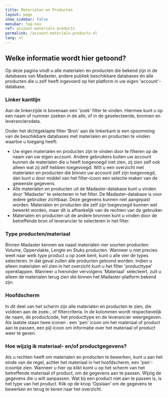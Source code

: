 ```yaml
---
title: Materialen en Producten
layout: page
show_sidebar: false
menubar: faq-nav
ref: account-materials-products
permalink: /account-materials-products-nl
lang: nl
---
```


## Welke informatie wordt hier getoond?
Op deze pagina vindt u alle materialen en producten die bekend zijn in de databases van Madaster, andere publiek beschikbare databases én alle producten die u zelf heeft ingevoerd op het platform in uw eigen 'account'-database.



### Linker kantlijn
Aan de linkerzijde is bovenaan een 'zoek' filter te vinden. Hiermee kunt u op een naam of nummer zoeken in de alle, of in de geselecteerde, bronnen en leveranciersdata.

Onder het dichtgeklapte filter ‘Bron’ aan de linkerkant is een opsomming van de beschikbare databases met materialen en producten te vinden waartoe u toegang heeft:
- Uw eigen materialen en producten zijn te vinden door te filteren op de naam van uw eigen account. Andere gebruikers buiten uw account kunnen de materialen die u heeft toegevoegd niet zien, zij zien zelf ook alleen wat zij zelf hebben toegevoegd. Wilt u een overzicht met materialen en producten die binnen uw account zelf zijn toegevoegd, dan kunt u door middel van het filter-icoon een selectie maken van de gewenste gegevens. 
- Alle materialen en producten uit de Madaster-database kunt u vinden door 'Madaster' te selecteren in het filter. De Madaster-database is voor iedere gebruiker zichtbaar. Deze gegevens kunnen niet aangepast worden. Materialen en producten die zelf zijn toegevoegd kunnen wel bewerkt worden, maar dit is afhankelijk van de rechten van de gebruiker.
- Materialen en producten uit de andere bronnen kunt u vinden door de betreffende bron of leverancier te selecteren in het filter. 



### Type producten/materiaal
Binnen Madaster kennen we naast materialen vier soorten producten: Volume, Oppervlakte, Lengte en Stuks producten. Wanneer u niet precies weet naar welk type product u op zoek bent, kunt u alle vier de types selecteren. In dat geval zullen alle producten getoond worden. Indien u alleen materialen wil zien in het overzicht kunt u het filter 'producttype' openklappen. Wanneer u hieronder vervolgens 'Materiaal' selecteert, zult u alleen de materialen terug zien die binnen het Madaster-platform bekend zijn. 


### Hoofdscherm
In dit deel van het scherm zijn alle materialen en producten te zien, die voldoen aan de zoek-, of filtercriteria.
In de kolommen wordt respectievelijk de naam, de productcode, het producttype en de leverancier weergegeven.
Als laatste staan twee iconen : een 'pen' icoon om het materiaal of product aan te passen, een pijl icoon om informatie over het materiaal of product weer te geven.


### Hoe wijzig ik materiaal- en/of productgegevens?
Als u rechten heeft om materialen en producten te bewerken, kunt u aan het einde van de regel, achter het materiaal in het hoofdscherm, een 'pen'-icoontje zien. Wanneer u hier op klikt komt u op het scherm van het betreffende materiaal of product, om de gegevens aan te passen. Wijzig de gegevens die u wilt aanpassen. Wat bij een product niet aan te passen is, is het type van het product.
Klik op de knop ‘Opslaan’ om de gegevens te bewerken en terug te keren naar het overzicht.
